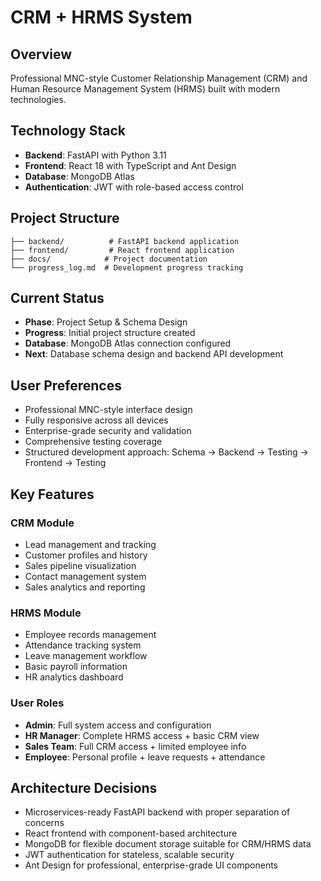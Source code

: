 # CRM + HRMS System

## Overview
Professional MNC-style Customer Relationship Management (CRM) and Human Resource Management System (HRMS) built with modern technologies.

## Technology Stack
- **Backend**: FastAPI with Python 3.11
- **Frontend**: React 18 with TypeScript and Ant Design
- **Database**: MongoDB Atlas
- **Authentication**: JWT with role-based access control

## Project Structure
```
├── backend/          # FastAPI backend application
├── frontend/         # React frontend application  
├── docs/            # Project documentation
└── progress_log.md  # Development progress tracking
```

## Current Status
- **Phase**: Project Setup & Schema Design
- **Progress**: Initial project structure created
- **Database**: MongoDB Atlas connection configured
- **Next**: Database schema design and backend API development

## User Preferences
- Professional MNC-style interface design
- Fully responsive across all devices
- Enterprise-grade security and validation
- Comprehensive testing coverage
- Structured development approach: Schema → Backend → Testing → Frontend → Testing

## Key Features

### CRM Module
- Lead management and tracking
- Customer profiles and history
- Sales pipeline visualization
- Contact management system
- Sales analytics and reporting

### HRMS Module  
- Employee records management
- Attendance tracking system
- Leave management workflow
- Basic payroll information
- HR analytics dashboard

### User Roles
- **Admin**: Full system access and configuration
- **HR Manager**: Complete HRMS access + basic CRM view
- **Sales Team**: Full CRM access + limited employee info
- **Employee**: Personal profile + leave requests + attendance

## Architecture Decisions
- Microservices-ready FastAPI backend with proper separation of concerns
- React frontend with component-based architecture
- MongoDB for flexible document storage suitable for CRM/HRMS data
- JWT authentication for stateless, scalable security
- Ant Design for professional, enterprise-grade UI components